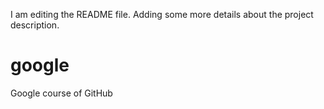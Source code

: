 I am editing the README file. Adding some more details about the project description.
# google
Google course of GitHub
